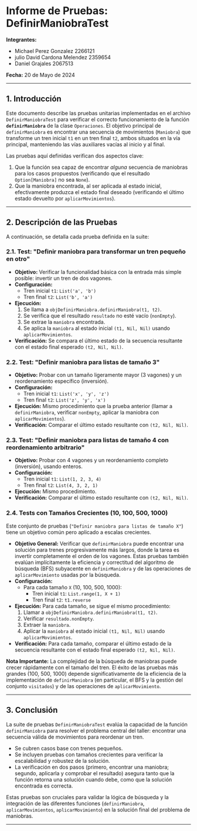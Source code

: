 # Informe de Pruebas: DefinirManiobraTest

**Integrantes:**
- Michael Perez Gonzalez 2266121
- julio David Cardona Melendez 2359654
- Daniel Grajales 2067513

**Fecha:** 20 de Mayo de 2024

---

## 1. Introducción

Este documento describe las pruebas unitarias implementadas en el archivo `DefinirManiobraTest` para verificar el correcto funcionamiento de la función **`definirManiobra`** de la clase `Operaciones`. El objetivo principal de `definirManiobra` es encontrar una secuencia de movimientos (`Maniobra`) que transforme un tren inicial `t1` en un tren final `t2`, ambos situados en la vía principal, manteniendo las vías auxiliares vacías al inicio y al final.

Las pruebas aquí definidas verifican dos aspectos clave:
1.  Que la función sea capaz de encontrar *alguna* secuencia de maniobras para los casos propuestos (verificando que el resultado `Option[Maniobra]` no sea `None`).
2.  Que la maniobra encontrada, al ser aplicada al estado inicial, efectivamente produzca el estado final deseado (verificando el último estado devuelto por `aplicarMovimientos`).

---

## 2. Descripción de las Pruebas

A continuación, se detalla cada prueba definida en la suite:

### 2.1. Test: "Definir maniobra para transformar un tren pequeño en otro"

*   **Objetivo:** Verificar la funcionalidad básica con la entrada más simple posible: invertir un tren de dos vagones.
*   **Configuración:**
    *   Tren inicial `t1`: `List('a', 'b')`
    *   Tren final `t2`: `List('b', 'a')`
*   **Ejecución:**
    1.  Se llama a `objDefinirManiobra.definirManiobra(t1, t2)`.
    2.  Se verifica que el resultado `resultado` no esté vacío (`nonEmpty`).
    3.  Se extrae la `maniobra` encontrada.
    4.  Se aplica la `maniobra` al estado inicial `(t1, Nil, Nil)` usando `aplicarMovimientos`.
*   **Verificación:** Se compara el último estado de la secuencia resultante con el estado final esperado `(t2, Nil, Nil)`.

### 2.2. Test: "Definir maniobra para listas de tamaño 3"

*   **Objetivo:** Probar con un tamaño ligeramente mayor (3 vagones) y un reordenamiento específico (inversión).
*   **Configuración:**
    *   Tren inicial `t1`: `List('x', 'y', 'z')`
    *   Tren final `t2`: `List('z', 'y', 'x')`
*   **Ejecución:** Mismo procedimiento que la prueba anterior (llamar a `definirManiobra`, verificar `nonEmpty`, aplicar la maniobra con `aplicarMovimientos`).
*   **Verificación:** Comparar el último estado resultante con `(t2, Nil, Nil)`.

### 2.3. Test: "Definir maniobra para listas de tamaño 4 con reordenamiento arbitrario"

*   **Objetivo:** Probar con 4 vagones y un reordenamiento completo (inversión), usando enteros.
*   **Configuración:**
    *   Tren inicial `t1`: `List(1, 2, 3, 4)`
    *   Tren final `t2`: `List(4, 3, 2, 1)`
*   **Ejecución:** Mismo procedimiento.
*   **Verificación:** Comparar el último estado resultante con `(t2, Nil, Nil)`.

### 2.4. Tests con Tamaños Crecientes (10, 100, 500, 1000)

Este conjunto de pruebas (`"Definir maniobra para listas de tamaño X"`) tiene un objetivo común pero aplicado a escalas crecientes.

*   **Objetivo General:** Verificar que `definirManiobra` puede encontrar una solución para trenes progresivamente más largos, donde la tarea es invertir completamente el orden de los vagones. Estas pruebas también evalúan implícitamente la eficiencia y correctitud del algoritmo de búsqueda (BFS) subyacente en `definirManiobra` y de las operaciones de `aplicarMovimiento` usadas por la búsqueda.
*   **Configuración:**
    *   Para cada tamaño `X` (10, 100, 500, 1000):
        *   Tren inicial `t1`: `List.range(1, X + 1)`
        *   Tren final `t2`: `t1.reverse`
*   **Ejecución:** Para cada tamaño, se sigue el mismo procedimiento:
    1.  Llamar a `objDefinirManiobra.definirManiobra(t1, t2)`.
    2.  Verificar `resultado.nonEmpty`.
    3.  Extraer la `maniobra`.
    4.  Aplicar la `maniobra` al estado inicial `(t1, Nil, Nil)` usando `aplicarMovimientos`.
*   **Verificación:** Para cada tamaño, comparar el último estado de la secuencia resultante con el estado final esperado `(t2, Nil, Nil)`.

**Nota Importante:** La complejidad de la búsqueda de maniobras puede crecer rápidamente con el tamaño del tren. El éxito de las pruebas más grandes (100, 500, 1000) depende significativamente de la eficiencia de la implementación de `definirManiobra` (en particular, el BFS y la gestión del conjunto `visitados`) y de las operaciones de `aplicarMovimiento`.

---

## 3. Conclusión

La suite de pruebas `DefinirManiobraTest` evalúa la capacidad de la función `definirManiobra` para resolver el problema central del taller: encontrar una secuencia válida de movimientos para reordenar un tren.
*   Se cubren casos base con trenes pequeños.
*   Se incluyen pruebas con tamaños crecientes para verificar la escalabilidad y robustez de la solución.
*   La verificación en dos pasos (primero, encontrar una maniobra; segundo, aplicarla y comprobar el resultado) asegura tanto que la función retorna una solución cuando debe, como que la solución encontrada es correcta.

Estas pruebas son cruciales para validar la lógica de búsqueda y la integración de las diferentes funciones (`definirManiobra`, `aplicarMovimientos`, `aplicarMovimiento`) en la solución final del problema de maniobras.

---